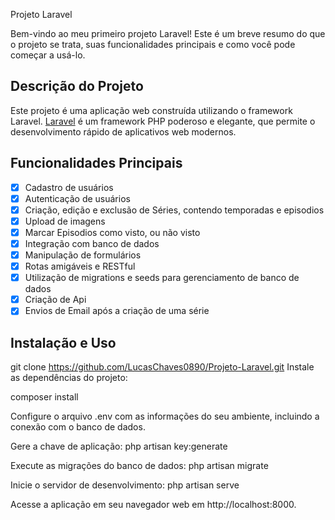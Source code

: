 Projeto Laravel

Bem-vindo ao meu primeiro projeto Laravel! Este é um breve resumo do que o projeto se trata, suas funcionalidades principais e como você pode começar a usá-lo.

## Descrição do Projeto

Este projeto é uma aplicação web construída utilizando o framework Laravel. [Laravel](https://laravel.com/) é um framework PHP poderoso e elegante, que permite o desenvolvimento rápido de aplicativos web modernos.

## Funcionalidades Principais

- [x] Cadastro de usuários
- [x] Autenticação de usuários
- [x] Criação, edição e exclusão de Séries, contendo temporadas e episodios
- [X] Upload de imagens
- [X] Marcar Episodios como visto, ou não visto
- [x] Integração com banco de dados
- [x] Manipulação de formulários
- [x] Rotas amigáveis e RESTful
- [x] Utilização de migrations e seeds para gerenciamento de banco de dados
- [x] Criação de Api
- [X] Envios de Email após a criação de uma série

## Instalação e Uso

git clone https://github.com/LucasChaves0890/Projeto-Laravel.git
Instale as dependências do projeto:

composer install

Configure o arquivo .env com as informações do seu ambiente, incluindo a conexão com o banco de dados.

Gere a chave de aplicação:
php artisan key:generate

Execute as migrações do banco de dados:
php artisan migrate

Inicie o servidor de desenvolvimento:
php artisan serve

Acesse a aplicação em seu navegador web em http://localhost:8000.
